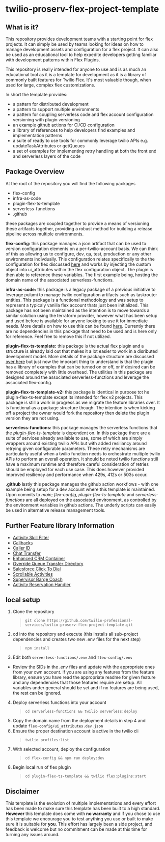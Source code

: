 # twilio-proserv-flex-project-template

## What is it?
This repository provides development teams with a starting point for flex projects.  It can simply be used by teams looking for ideas on how to manage development assets and configuration for a flex project.  It can also be used as an educational tool to help expedite developers getting familiar with development patterns within Flex Plugins.

This repository is really intended for anyone to use and is as much an educational tool as it is a template for development as it is a library of commonly built features for Twilio Flex.  It's most valuable though, when used for large, complex flex customizations.

In short the template provides:
- a pattern for distributed development
- a pattern to support multiple environments
- a pattern for coupling serverless code and flex account configuration versioning with plugin versioning
- an example github actions for CI/CD configuration
- a library of references to help developers find examples and implementation patterns
- a suite of ready to use tools for commonly leverage twilio APIs e.g. updateTaskAttributes or getQueues
- a set of examples for implementing retry handling at both the front end and serverless layers of the code

## Package Overview

At the root of the repository you will find the following packages
- flex-config
- infra-as-code
- plugin-flex-ts-template
- serverless-functions
- .github

these packages are coupled together to provide a means of versioning these artifacts together, providing a robust method for building a release pipeline across multiple environments.

__flex-config:__ this package manages a json artifact that can be used to version configuration elements on a per-twilio-account basis.  We can think of this as allowing us to configure, dev, qa, test, production or any other environments indivdually.  This configuration relates specifically to the the configuration for flex discussed [here](https://www.twilio.com/docs/flex/developer/ui/configuration) and works by injecting the custom object into ui_attributes within the flex configuration object.  The plugin is then able to reference these variables.  The first example being, hosting the domain name of the associated serverless-functions.

__infra-as-code:__ this package is a legacy package of a previous initiative to leverage pulumi to manage twilio configuration artifacts such as taskrouter entities.  This package is a functional methodology and was setup to represent a typicaly vanilla flex account thats just been initialized.  This package has not been maintained as the intention is to move towards a similar solution using the terraform provider, however what has been setup and used before is available for anyone looking to use it for immediate needs.  More details on how to use this can be found [here](https://www.twilio.com/blog/intro-to-infrastructure-as-code-with-twilio-part-1).  Currently there are no dependencies in this package that need to be used and is here only for reference.  Feel free to remove this if not utilized.

__plugin-flex-ts-template:__ this package is the actual flex plugin and a structure is already laid out that makes it a lot easier to work in a disributed development model.  More details of the package structure are discussed [over here](plugin-flex-ts-template/README.md) but just now the imporant thing to understand is that the plugin has a library of examples that can be turned on or off, or if desired can be removed completely with little overhead.  The utilities in this package are designed around the associated serverless-functions and leverage the associated flex-config.

__plugin-flex-ts-template-v2:__ this package is identical in purpose tot he plugin-flex-ts-template except its intended for flex v2 projects. This package is still a work in progress as we migrate the feature libraries over. It is functional as a package structure though.  The intention is when kicking off a project the owner would fork the repository then delete the plugin version they are not using.

__serverless-functions:__ this package manages the serverless functions that the _plugin-flex-ts-template_ is dependent on.  In this package there are a suite of services already available to use, some of which are simply wrappers around existing twilio APIs but with added resiliancy around retrying given configurable parameters.  These retry mechanisms are particularly useful when a twilio function needs to orchestrate multiple twilio APIs to perform an overall operation.  It should be noted twilio functions still have a maximum runtime and therefore careful consideration of retries should be employed for each use case.  This does however provided improved resiliency and performance when 429s, 412s or 503s occur.

__.github__ lastly this package manages the github action workflows - with one example being setup for a dev account where this template is maintained.  Upon commits to *main*; _flex-config_, _plugin-flex-ts-template_ and _serverless-functions_ are all deployed on the associated environment, as controlled by the environment variables in github actions.  The underly scripts can easily be used in alternative release management tools.

## Further Feature library Information

- [Activity Skill Filter](plugin-flex-ts-template/src/feature-library/activity-skill-filter/README.md)
- [Callbacks](plugin-flex-ts-template/src/feature-library/callbacks/README.md) 
- [Caller ID](plugin-flex-ts-template/src/feature-library/caller-id/README.md)
- [Chat Transfer](plugin-flex-ts-template/src/feature-library/chat-transfer/README.md)
- [Enhanced CRM Container](plugin-flex-ts-template/src/feature-library/enhanced-crm-container/README.md)
- [Override Queue Transfer Directory](plugin-flex-ts-template/src/feature-library/override-queue-transfer-directory/README.md)
- [Salesforce Click To Dial](plugin-flex-ts-template/src/feature-library/salesforce-click-to-dial/README.md)
- [Scrollable Activities](plugin-flex-ts-template/src/feature-library/scrollable-activities/README.md)
- [Supervisor Barge Coach](plugin-flex-ts-template/src/feature-library/supervisor-barge-coach/README.md)
- [Activity Reservation Handler](plugin-flex-ts-template/src/feature-library/activity-reservation-handler/README.md)


## local setup

1. Clone the repository
    > ```git clone https://github.com/twilio-professional-services/twilio-proserv-flex-project-template.git```
2. cd into the repository and execute (this installs all sub-project dependencies and creates two new .env files for the next step)
    > ```npm install```
3. Edit both ```serverless-functions/.env``` and ```flex-config/.env```
  - Review the SIDs in the .env files and update with the appropriate ones from your own account.  If you are using any features from the feature library, ensure you have read the appropriate readme for given feature and any dependencies that those features require are setup.  All variables under general should be set and if no features are being used, the rest can be ignored. 
4. Deploy serverless functions into your account
    > ```cd serverless-functions && twilio serverless:deploy```
5. Copy the domain name from the deployment details in step 4 and update ```flex-config/ui_attributes.dev.json```
6. Ensure the proper destination account is active in the twilio cli
    > ```twilio profiles:list```
7. With selected account, deploy the configuration
    > ```cd flex-config && npm run deploy:dev```
8. Begin local run of flex plugin
    > ```cd plugin-flex-ts-template && twilio flex:plugins:start```


## Disclaimer 
This template is the evolution of multiple implementations and every effort has been made to make sure this template has been built to a high standard.  **However** this template does come with **no warranty** and if you chose to use this template we encourage you to test anything you use or built to make sure it is suitable for **you**.  This effort has largely been a side project, and feedback is welcome but no commitment can be made at this time for turning any issues around.
